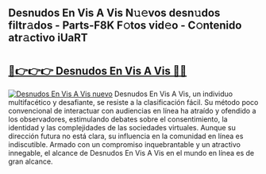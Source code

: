 ## Desnudos En Vis A Vis N𝚞𝚎vos desn𝚞dos filtr𝚊dos - Parts-F8K F𝚘tos vid𝚎o - C𝚘ntenido atr𝚊ctivo iUaRT

# <h2><a href="http://mb9wrk.tromn.icu/?c=Desnudos+En+Vis+A+Vis">🔗👉👉👉 Desnudos En Vis A Vis 🔗🔗</a></h2>

[![Desnudos En Vis A Vis nuevo](https://i.imgur.com/pEAQMta.gif)](http://mb9wrk.tromn.icu/?c=Desnudos+En+Vis+A+Vis)
Desnudos En Vis A Vis, un individuo multifacético y desafiante, se resiste a la clasificación fácil. Su método poco convencional de interactuar con audiencias en línea ha atraído y ofendido a los observadores, estimulando debates sobre el consentimiento, la identidad y las complejidades de las sociedades virtuales. Aunque su dirección futura no está clara, su influencia en la comunidad en línea es indiscutible. Armado con un compromiso inquebrantable y un atractivo innegable, el alcance de Desnudos En Vis A Vis en el mundo en línea es de gran alcance.
